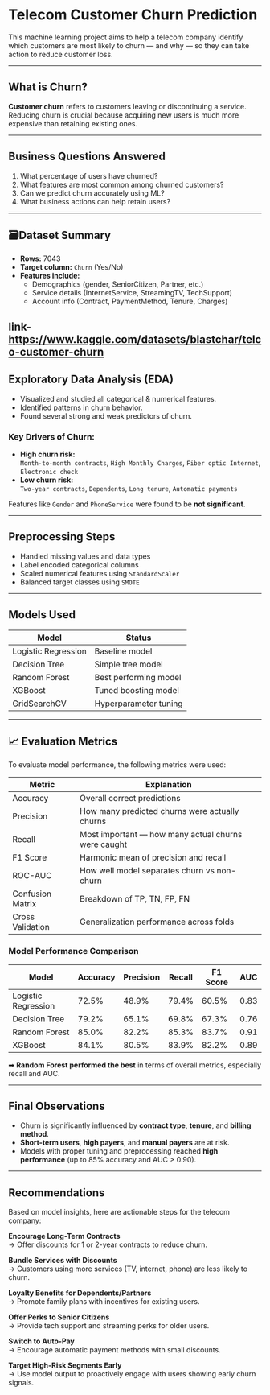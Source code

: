 # Telecom Customer Churn Prediction

This machine learning project aims to help a telecom company identify which customers are most likely to churn — and why — so they can take action to reduce customer loss.

---

##  What is Churn?

**Customer churn** refers to customers leaving or discontinuing a service. Reducing churn is crucial because acquiring new users is much more expensive than retaining existing ones.

---

## Business Questions Answered

1. What percentage of users have churned?
2. What features are most common among churned customers?
3. Can we predict churn accurately using ML?
4. What business actions can help retain users?

---

## 🗃Dataset Summary

- **Rows:** 7043
- **Target column:** `Churn` (Yes/No)
- **Features include:**
  - Demographics (gender, SeniorCitizen, Partner, etc.)
  - Service details (InternetService, StreamingTV, TechSupport)
  - Account info (Contract, PaymentMethod, Tenure, Charges)

**link**-https://www.kaggle.com/datasets/blastchar/telco-customer-churn
---

##  Exploratory Data Analysis (EDA)

- Visualized and studied all categorical & numerical features.
- Identified patterns in churn behavior.
- Found several strong and weak predictors of churn.

### Key Drivers of Churn:
- **High churn risk:**  
  `Month-to-month contracts`, `High Monthly Charges`, `Fiber optic Internet`, `Electronic check`
- **Low churn risk:**  
  `Two-year contracts`, `Dependents`, `Long tenure`, `Automatic payments`

Features like `Gender` and `PhoneService` were found to be **not significant**.

---

##  Preprocessing Steps

- Handled missing values and data types
- Label encoded categorical columns
- Scaled numerical features using `StandardScaler`
- Balanced target classes using `SMOTE`

---

##  Models Used

| Model               | Status              |
|---------------------|---------------------|
| Logistic Regression | Baseline model      |
| Decision Tree       | Simple tree model   |
| Random Forest       | Best performing model |
| XGBoost             | Tuned boosting model |
| GridSearchCV        | Hyperparameter tuning |

---

## 📈 Evaluation Metrics

To evaluate model performance, the following metrics were used:

| Metric        | Explanation                                                                 |
|---------------|-----------------------------------------------------------------------------|
| Accuracy      | Overall correct predictions                                                 |
| Precision     | How many predicted churns were actually churns                              |
| Recall        | Most important — how many actual churns were caught                         |
| F1 Score      | Harmonic mean of precision and recall                                       |
| ROC-AUC       | How well model separates churn vs non-churn                                 |
| Confusion Matrix | Breakdown of TP, TN, FP, FN                                              |
| Cross Validation | Generalization performance across folds                                  |

###  Model Performance Comparison

| Model               | Accuracy | Precision | Recall | F1 Score | AUC    |
|---------------------|----------|-----------|--------|----------|--------|
| Logistic Regression | 72.5%    | 48.9%     | 79.4%  | 60.5%    | 0.83   |
| Decision Tree       | 79.2%    | 65.1%     | 69.8%  | 67.3%    | 0.76   |
| Random Forest       | 85.0%    | 82.2%     | 85.3%  | 83.7%    | 0.91   |
| XGBoost             | 84.1%    | 80.5%     | 83.9%  | 82.2%    | 0.89   |

➡ **Random Forest performed the best** in terms of overall metrics, especially recall and AUC.

---

##  Final Observations

- Churn is significantly influenced by **contract type**, **tenure**, and **billing method**.
- **Short-term users**, **high payers**, and **manual payers** are at risk.
- Models with proper tuning and preprocessing reached **high performance** (up to 85% accuracy and AUC > 0.90).

---

##  Recommendations

Based on model insights, here are actionable steps for the telecom company:

 **Encourage Long-Term Contracts**  
→ Offer discounts for 1 or 2-year contracts to reduce churn.

 **Bundle Services with Discounts**  
→ Customers using more services (TV, internet, phone) are less likely to churn.

 **Loyalty Benefits for Dependents/Partners**  
→ Promote family plans with incentives for existing users.

 **Offer Perks to Senior Citizens**  
→ Provide tech support and streaming perks for older users.

 **Switch to Auto-Pay**  
→ Encourage automatic payment methods with small discounts.

 **Target High-Risk Segments Early**  
→ Use model output to proactively engage with users showing early churn signals.
